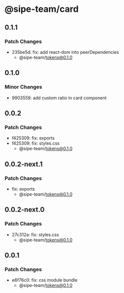 # @sipe-team/card

## 0.1.1

### Patch Changes

- 235be5d: fix: add react-dom into peerDependencies
  - @sipe-team/tokens@0.1.0

## 0.1.0

### Minor Changes

- 9903559: add custom ratio in card component

## 0.0.2

### Patch Changes

- f425309: fix: exports
- f425309: fix: styles.css
  - @sipe-team/tokens@0.1.0

## 0.0.2-next.1

### Patch Changes

- fix: exports
  - @sipe-team/tokens@0.1.0

## 0.0.2-next.0

### Patch Changes

- 27c312a: fix: styles.css
  - @sipe-team/tokens@0.1.0

## 0.0.1

### Patch Changes

- e6f76c0: fix: css module bundle
  - @sipe-team/tokens@0.1.0
